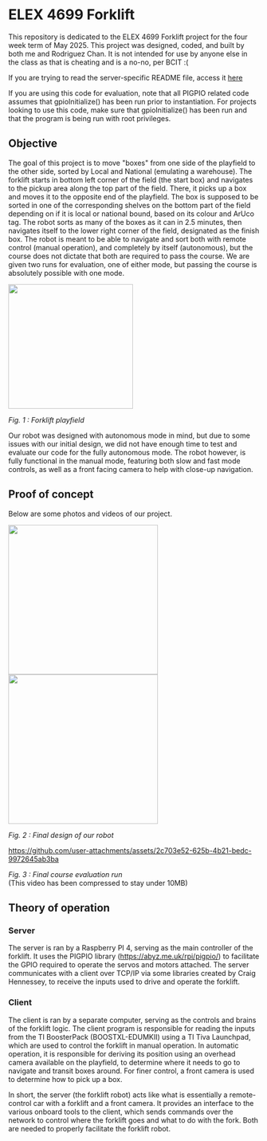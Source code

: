 # ELEX 4699 Forklift

This repository is dedicated to the ELEX 4699 Forklift project for the four week term of May 2025. This project was designed, coded, and built by both me and Rodriguez Chan. It is not intended for use by anyone else in the class as that is cheating and is a no-no, per BCIT :(   

If you are trying to read the server-specific README file, access it [here](SERVER_README.md)

If you are using this code for evaluation, note that all PIGPIO related code assumes that gpioInitialize() has been run prior to instantiation. For projects looking to use this code, make sure that gpioInitialize() has been run and that the program is being run with root privileges.

## Objective
The goal of this project is to move "boxes" from one side of the playfield to the other side, sorted by Local and National (emulating a warehouse). The forklift starts in bottom left corner of the field (the start box) and navigates to the pickup area along the top part of the field. There, it picks up a box and moves it to the opposite end of the playfield. The box is supposed to be sorted in one of the corresponding shelves on the bottom part of the field depending on if it is local or national bound, based on its colour and ArUco tag. The robot sorts as many of the boxes as it can in 2.5 minutes, then navigates itself to the lower right corner of the field, designated as the finish box. The robot is meant to be able to navigate and sort both with remote control (manual operation), and completely by itself (autonomous), but the course does not dictate that both are required to pass the course. We are given two runs for evaluation, one of either mode, but passing the course is absolutely possible with one mode.

<img src=https://github.com/user-attachments/assets/a2d061b6-81b6-4d7a-adee-7e61a38bf6d3 width=250/>  

_Fig. 1 : Forklift playfield_

Our robot was designed with autonomous mode in mind, but due to some issues with our initial design, we did not have enough time to test and evaluate our code for the fully autonomous mode. The robot however, is fully functional in the manual mode, featuring both slow and fast mode controls, as well as a front facing camera to help with close-up navigation.

## Proof of concept
Below are some photos and videos of our project.  

<img src=https://github.com/user-attachments/assets/1db6be52-bf9e-416c-8b23-49311a1f8f62 width=300/>
<img src=https://github.com/user-attachments/assets/12ceed2d-f52a-4dea-9289-3cf77d71b0c7 width=300/>

_Fig. 2 : Final design of our robot_

https://github.com/user-attachments/assets/2c703e52-625b-4b21-bedc-9972645ab3ba

_Fig. 3 : Final course evaluation run_  
(This video has been compressed to stay under 10MB)

## Theory of operation

### Server
The server is ran by a Raspberry PI 4, serving as the main controller of the forklift. It uses the PIGPIO library (https://abyz.me.uk/rpi/pigpio/) to facilitate the GPIO required to operate the servos and motors attached. The server communicates with a client over TCP/IP via some libraries created by Craig Hennessey, to receive the inputs used to drive and operate the forklift.

### Client
The client is ran by a separate computer, serving as the controls and brains of the forklift logic. The client program is responsible for reading the inputs from the TI BoosterPack (BOOSTXL-EDUMKII) using a TI Tiva Launchpad, which are used to control the forklift in manual operation. In automatic operation, it is responsible for deriving its position using an overhead camera available on the playfield, to determine where it needs to go to navigate and transit boxes around. For finer control, a front camera is used to determine how to pick up a box.

In short, the server (the forklift robot) acts like what is essentially a remote-control car with a forklift and a front camera. It provides an interface to the various onboard tools to the client, which sends commands over the network to control where the forklift goes and what to do with the fork. Both are needed to properly facilitate the forklift robot.
